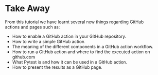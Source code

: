 # Take Away


From this tutorial we have learnt several new things regarding GitHub actions and pages such as:

- How to enable a GitHub action in your GitHub repository.
- How to write a simple GitHub action.
- The meaning of the different components in a GitHub action workflow.
- How to run a GitHub action and where to find the executed action on github.com
- What Pytest is and how it can be used in a GitHub action.
- How to present the results as a GitHub page.
